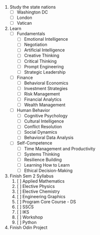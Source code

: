 1. Study the state nations 
	- [ ] Washington DC
	- [ ] London
	- [ ] Vatican 
2. Learn 
	- [ ] Fundamentals
		- [ ] Emotional Intelligence 
		- [ ] Negotiation 
		- [ ] Artificial Intelligence 
		- [ ] Creative Thinking 
		- [ ] Critical Thinking
		- [ ] Prompt Engineering
		- [ ] Strategic Leadership 
	- [ ] Finance
		- [ ] Behavioral Economics
		- [ ] Investment Strategies
		- [ ] Risk Management
		- [ ] Financial Analytics
		- [ ] Wealth Management
	- [ ] Human Behavior
		- [ ] Cognitive Psychology
		- [ ] Cultural Intelligence
		- [ ] Conflict Resolution
		- [ ] Social Dynamics
		- [ ] Behavioral Data Analysis
	- [ ] Self-Competence
		- [ ] Time Management and Productivity
		- [ ] Systems Thinking
		- [ ] Resilience Building
		- [ ] Learning How to Learn
		- [ ] Ethical Decision-Making
3. Finish Sem 2 Syllabus
	1. [ ] Applied Mathematics 
	2. [ ] Elective Physics
	3. [ ] Elective Chemistry 
	4. [ ] Engineering Graphics
	5. [ ] Program Core Course - DS
	6. [ ] SSCS
	7. [ ] IKS
	8. [ ] Workshop
	9. [ ] Python
4. Finish Odin Project